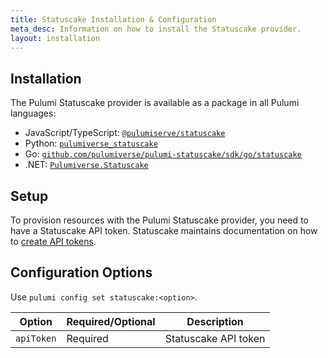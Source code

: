 ```yaml
---
title: Statuscake Installation & Configuration
meta_desc: Information on how to install the Statuscake provider.
layout: installation
---
```


## Installation

The Pulumi Statuscake provider is available as a package in all Pulumi languages:

- JavaScript/TypeScript: [`@pulumiserve/statuscake`](https://www.npmjs.com/package/@pulumiverse/statuscake)
- Python: [`pulumiverse_statuscake`](https://pypi.org/project/pulumiverse-statuscake/)
- Go: [`github.com/pulumiverse/pulumi-statuscake/sdk/go/statuscake`](https://pkg.go.dev/github.com/pulumiverse/pulumi-statuscake/sdk)
- .NET: [`Pulumiverse.Statuscake`](https://www.nuget.org/packages/Pulumiverse.Statuscake)

## Setup

To provision resources with the Pulumi Statuscake provider, you need to have a Statuscake API token.
Statuscake maintains documentation on how to [create API tokens](https://www.statuscake.com/blog/how-to-use-the-statuscake-api/).

## Configuration Options

Use `pulumi config set statuscake:<option>`.

| Option     | Required/Optional | Description          |
| ---------- | ----------------- | -------------------- |
| `apiToken` | Required          | Statuscake API token |

